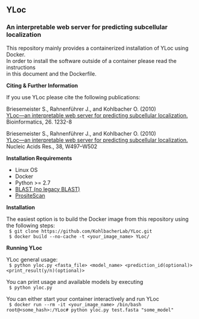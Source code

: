 ## YLoc
### An interpretable web server for predicting subcellular localization

This repository mainly provides a containerized installation of YLoc using Docker.  
In order to install the software outside of a container please read the instructions   
in this document and the Dockerfile.

**Citing & Further Information**  

If you use YLoc please cite the following publications:

Briesemeister S., Rahnenführer J., and Kohlbacher O. (2010)  
[YLoc—an interpretable web server for predicting subcellular localization.](https://doi.org/10.1093/bioinformatics/btq115)  
Bioinformatics, 26. 1232-8

Briesemeister S., Rahnenführer J., and Kohlbacher O. (2010)  
[YLoc—an interpretable web server for predicting subcellular localization.](https://dx.doi.org/10.1093%2Fnar%2Fgkq477)  
Nucleic Acids Res., 38, W497–W502  
  
  
**Installation Requirements**  

- Linux OS
- Docker
- Python >= 2.7
- [BLAST (no legacy BLAST)](https://blast.ncbi.nlm.nih.gov/Blast.cgi)
- [PrositeScan](https://prosite.expasy.org/scanprosite/)


**Installation**

The easiest option is to build the Docker image from this repository using the following steps:  
` $ git clone https://github.com/KohlbacherLab/YLoc.git`  
` $ docker build --no-cache -t <your_image_name> YLoc/`  

**Running YLoc**  

YLoc general usage:  
` $ python yloc.py <fasta_file> <model_name> <prediction_id(optional)> <print_result(y/n)(optional)>`  

You can print usage and available models by executing  
` $ python yloc.py`  

You can either start your container interactively and run YLoc  
` $ docker run --rm -it <your_image_name> /bin/bash`  
`root@<some_hash>:/YLoc# python yloc.py test.fasta "some_model"`  


